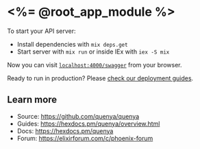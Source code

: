 # <%= @root_app_module %>

To start your API server:

  * Install dependencies with `mix deps.get`
  * Start server with `mix run` or inside IEx with `iex -S mix`

Now you can visit [`localhost:4000/swagger`](http://localhost:4000/swagger) from your browser.

Ready to run in production? Please [check our deployment guides](https://hexdocs.pm/phoenix/deployment.html).

## Learn more

  * Source: https://github.com/quenya/quenya
  * Guides: https://hexdocs.pm/quenya/overview.html
  * Docs: https://hexdocs.pm/quenya
  * Forum: https://elixirforum.com/c/phoenix-forum
